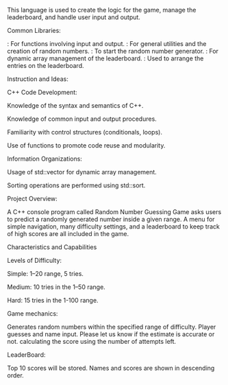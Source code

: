 This language is used to create the logic for the game, manage the leaderboard, and handle user input and output.

Common Libraries:

<iostream>:    For functions involving input and output.
<cstdlib>:       For general utilities and the creation of random numbers.
<ctime>:         To start the random number generator.
<vector>:        For dynamic array management of the leaderboard.
<algorithm>:  Used to arrange the entries on the leaderboard.

Instruction and Ideas:

C++ Code Development:

Knowledge of the syntax and semantics of C++.

Knowledge of common input and output procedures.

Familiarity with control structures (conditionals, loops).

Use of functions to promote code reuse and modularity.

Information Organizations:

Usage of std::vector for dynamic array management.

Sorting operations are performed using std::sort.

Project Overview:

A C++ console program called Random Number Guessing Game asks users to predict a randomly generated number inside a given range. A menu for simple navigation, many difficulty settings, and a leaderboard to keep track of high scores are all included in the game.

Characteristics and Capabilities

Levels of Difficulty:

Simple: 1–20 range, 5 tries.

Medium: 10 tries in the 1–50 range.

Hard: 15 tries in the 1-100 range.



Game mechanics:

Generates random numbers within the specified range of difficulty.
Player guesses and name input.
Please let us know if the estimate is accurate or not.
calculating the score using the number of attempts left.

LeaderBoard:

Top 10 scores will be stored.
Names and scores are shown in descending order.
